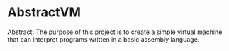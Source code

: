 # AbstractVM

Abstract: The purpose of this project is to create a simple virtual machine that can
interpret programs written in a basic assembly language.
